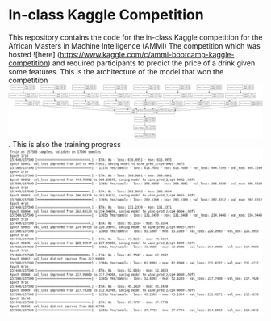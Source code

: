 # In-class Kaggle Competition
This repository contains the code for the in-class Kaggle competition for the African Masters in Machine Intelligence (AMMI)
The competition which was hosted ![here] (https://www.kaggle.com/c/ammi-bootcamp-kaggle-competition) and required participants to predict the price of a drink given some features. 
This is the architecture of the model that won the competition ![Model Architecture](https://github.com/Alikerin/AMMI-Kaggle-Competition/blob/master/winner_model.png).
This is also the training progress ![Model Training](https://github.com/Alikerin/AMMI-Kaggle-Competition/blob/master/wine_pred_8_1.png)
